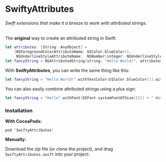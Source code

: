 # SwiftyAttributes

###### *Swift extensions that make it a breeze to work with attributed strings.*

The **original** way to create an attributed string in Swift:

````swift
let attributes: [String: AnyObject] = 
	[NSForegroundColorAttributeName: UIColor.blueColor(), 
     NSUnderlineStyleAttributeName:  NSNumber(integer: NSUnderlineStyle.StyleSingle.rawValue)]
let fancyString = NSAttributedString(string: "Hello World!", attributes: attributes) 
````

With **SwiftyAttributes**, you can write the same thing like this:

````swift
let fancyString = "Hello World!".withTextColor(UIColor.blueColor()).withUnderlineStyle(.StyleSingle)
````

You can also easily combine attributed strings using a plus sign:

````swift
let fancyString = "Hello".withFont(UIFont.systemFontOfSize(12)) + " World!".withFont(UIFont.systemFontOfSize(18))
````

### Installation

**With CocoaPods:**

`pod 'SwiftyAttributes'`

**Manually:**

Download the zip file (or clone the project), and drag `SwiftyAttributes.swift` into your project.




